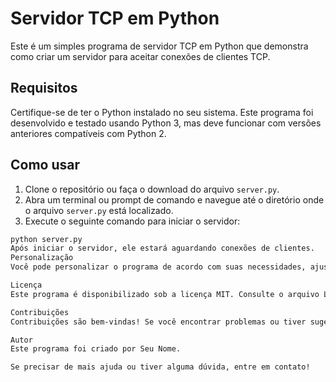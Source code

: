 # Servidor TCP em Python

Este é um simples programa de servidor TCP em Python que demonstra como criar um servidor para aceitar conexões de clientes TCP.

## Requisitos

Certifique-se de ter o Python instalado no seu sistema. Este programa foi desenvolvido e testado usando Python 3, mas deve funcionar com versões anteriores compatíveis com Python 2.

## Como usar

1. Clone o repositório ou faça o download do arquivo `server.py`.
2. Abra um terminal ou prompt de comando e navegue até o diretório onde o arquivo `server.py` está localizado.
3. Execute o seguinte comando para iniciar o servidor:

```bash
python server.py
Após iniciar o servidor, ele estará aguardando conexões de clientes.
Personalização
Você pode personalizar o programa de acordo com suas necessidades, ajustando o código fonte conforme desejado. Por exemplo, você pode modificar o número da porta ou a lógica de manipulação de conexões.

Licença
Este programa é disponibilizado sob a licença MIT. Consulte o arquivo LICENSE para obter mais informações.

Contribuições
Contribuições são bem-vindas! Se você encontrar problemas ou tiver sugestões de melhorias, sinta-se à vontade para abrir uma issue ou enviar uma solicitação pull request.

Autor
Este programa foi criado por Seu Nome.

Se precisar de mais ajuda ou tiver alguma dúvida, entre em contato!